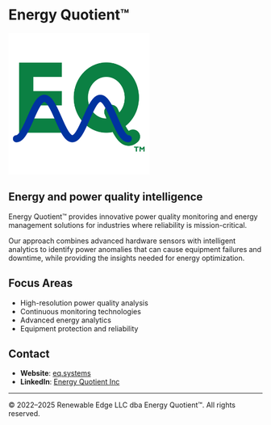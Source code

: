# Energy Quotient™

<a href="https://eq.systems">
  <img src="energy-quotient-logo.svg" alt="Energy Quotient Logo" width="280" />
</a>

## Energy and power quality intelligence

Energy Quotient™ provides innovative power quality monitoring and energy management solutions for industries where reliability is mission-critical.

Our approach combines advanced hardware sensors with intelligent analytics to identify power anomalies that can cause equipment failures and downtime, while providing the insights needed for energy optimization.

## Focus Areas

- High-resolution power quality analysis
- Continuous monitoring technologies
- Advanced energy analytics
- Equipment protection and reliability

## Contact

- **Website**: [eq.systems](https://eq.systems)
- **LinkedIn**: [Energy Quotient Inc](https://www.linkedin.com/company/energy-quotient-inc)

---

© 2022–2025 Renewable Edge LLC dba Energy Quotient™. All rights reserved.
